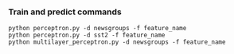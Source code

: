 ### Train and predict commands

```
python perceptron.py -d newsgroups -f feature_name
python perceptron.py -d sst2 -f feature_name
python multilayer_perceptron.py -d newsgroups -f feature_name
```

